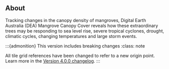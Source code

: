 ## About

Tracking changes in the canopy density of mangroves, Digital Earth Australia (DEA) Mangrove Canopy Cover reveals how these extraordinary trees may be responding to sea level rise, severe tropical cyclones, drought, climatic cycles, changing temperatures and large storm events.

:::{admonition} This version includes breaking changes
:class: note

All tile grid references have been changed to refer to a new origin point. Learn more in the [Version 4.0.0 changelog](./?tab=history#version-4-0-0).
:::
